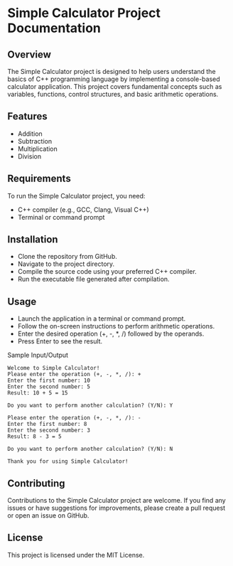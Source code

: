 <h1>Simple Calculator Project Documentation</h1>

<h2>Overview</h2>

The Simple Calculator project is designed to help users understand the basics of C++ programming language by implementing a console-based calculator application. This project covers fundamental concepts such as variables, functions, control structures, and basic arithmetic operations.

<h2>Features</h2>

- Addition
- Subtraction
- Multiplication
- Division

<h2>Requirements</h2>

To run the Simple Calculator project, you need:

- C++ compiler (e.g., GCC, Clang, Visual C++)
- Terminal or command prompt

<h2>Installation</h2>

- Clone the repository from GitHub.
- Navigate to the project directory.
- Compile the source code using your preferred C++ compiler.
- Run the executable file generated after compilation.

<h2>Usage</h2>

- Launch the application in a terminal or command prompt.
- Follow the on-screen instructions to perform arithmetic operations.
- Enter the desired operation (+, -, *, /) followed by the operands.
- Press Enter to see the result.

</h2>Sample Input/Output</h2>

```Terminal
Welcome to Simple Calculator!
Please enter the operation (+, -, *, /): +
Enter the first number: 10
Enter the second number: 5
Result: 10 + 5 = 15

Do you want to perform another calculation? (Y/N): Y

Please enter the operation (+, -, *, /): -
Enter the first number: 8
Enter the second number: 3
Result: 8 - 3 = 5

Do you want to perform another calculation? (Y/N): N

Thank you for using Simple Calculator!
```

<h2>Contributing</h2>

Contributions to the Simple Calculator project are welcome. If you find any issues or have suggestions for improvements, please create a pull request or open an issue on GitHub.

<h2>License</h2>

This project is licensed under the MIT License.
